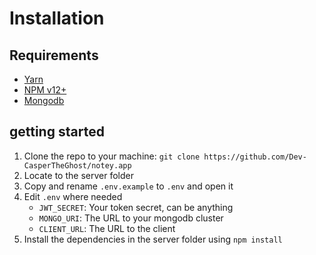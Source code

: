 # Installation

## Requirements

- [Yarn](https://classic.yarnpkg.com/en/docs/install/)
- [NPM v12+](https://nodejs.org/en/download/)
- [Mongodb](https://www.mongodb.com/)

## getting started

1. Clone the repo to your machine: `git clone https://github.com/Dev-CasperTheGhost/notey.app`
2. Locate to the server folder
3. Copy and rename `.env.example` to `.env` and open it
4. Edit `.env` where needed
   - `JWT_SECRET`: Your token secret, can be anything
   - `MONGO_URI`: The URL to your mongodb cluster
   - `CLIENT_URL`: The URL to the client
5. Install the dependencies in the server folder using `npm install`


